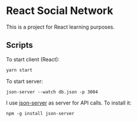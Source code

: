 # React Social Network

This is a project for React learning purposes.

## Scripts

To start client (React):
```bash
yarn start
```

To start server:

```
json-server --watch db.json -p 3004
```

I use [json-server](https://github.com/typicode/json-server) as server for API calls.
To install it:
```
npm -g install json-server
```
